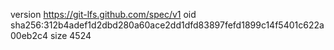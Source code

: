 version https://git-lfs.github.com/spec/v1
oid sha256:312b4adef1d2dbd280a60ace2dd1dfd83897fefd1899c14f5401c622a00eb2c4
size 4524
